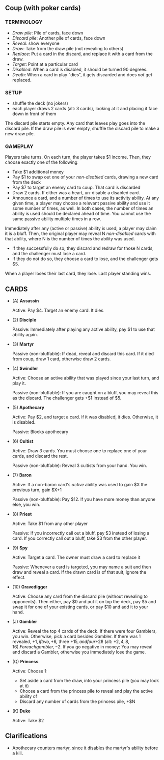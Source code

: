 ## Coup (with poker cards)

### TERMINOLOGY

- *Draw pile*: Pile of cards, face down
- *Discard pile*: Another pile of cards, face down
- *Reveal*: show everyone
- *Draw*: Take from the draw pile (not revealing to others)
- *Replace*: Put a card in the discard, and replace it with a card from the draw.
- *Target*: Point at a particular card
- *Disabled*: When a card is disabled, it should be turned 90 degrees.
- *Death*:  When a card in play "dies", it gets discarded and does *not* get replaced.

### SETUP

- shuffle the deck (no jokers)
- each player draws 2 cards (alt: 3 cards), looking at it and placing it face down in front of them

The discard pile starts empty.  Any card that leaves play goes into the discard pile.
If the draw pile is ever empty, shuffle the discard pile to make a new draw pile.

### GAMEPLAY

Players take turns.  On each turn, the player takes $1 income.
Then, they choose exactly one of the following:
- Take $1 additional money
- Pay $1 to swap out one of your *non-disabled* cards, drawing a new card from the deck
- Pay $7 to target an enemy card to coup.  That card is discarded
- Draw 2 cards.  If either was a heart, un-disable a disabled card.
- Announce a card, and a number of times to use its activity ability.
At any given time, a player may choose a relevant passive ability and use it some number of times, as well.
In both cases, the number of times an ability is used should be declared ahead of time.
You cannot use the same passive ability multiple times in a row.

Immediately after any (active or passive) ability is used, a player may claim it is a bluff.
Then, the original player may reveal N *non-disabled* cards with that ability, where N is the
number of times the ability was used.
- If they successfully do so, they discard and redraw for those N cards, and the challenger must lose a card.
- If they do not do so, they choose a card to lose, and the challenger gets $5.

When a player loses their last card, they lose.  Last player standing wins.

## CARDS

- (A)  **Assassin**

  Active: Pay $4.  Target an enemy card.  It dies.

- (2)  **Disciple**

  Passive: Immediately after playing any active ability, pay $1 to use that ability again.

- (3)  **Martyr**

  Passive (non-bluffable): If dead, reveal and discard this card.  If it died from coup, draw 1 card, otherwise draw 2 cards.

- (4)  **Swindler**

  Active:  Choose an active ability that was played since your last turn, and play it.

  Passive (non-bluffable): If you are caught on a bluff, you may reveal this as the discard. The challenger gets +$1 instead of $5.

- (5)  **Apothecary**

  Active: Pay $2, and target a card.  If it was disabled, it dies.  Otherwise, it is disabled.

  Passive: Blocks apothecary

- (6)  **Cultist**

  Active: Draw 3 cards.  You must choose one to replace one of your cards, and discard the rest.

  Passive (non-bluffable): Reveal 3 cultists from your hand.  You win.

- (7)  **Baron**

  Active: If a non-baron card's *active* ability was used to gain $X the previous turn, gain $X+1

  Passive (non-bluffable): Pay $12.  If you have more money than anyone else, you win.

- (8)  **Priest**

  Active: Take $1 from any other player

  Passive: If you incorrectly call out a bluff, pay $3 instead of losing a card.
  If you correctly call out a bluff, take $3 from the other player.

- (9)  **Spy**

  Active: Target a card.  The owner must draw a card to replace it

  Passive: Whenever a card is targeted, you may name a suit and then draw and reveal a card.
           If the drawn card is of that suit, ignore the effect.

- (10) **Gravedigger**

  Active: Choose any card from the discard pile (without revealing to opponents).
          Then either, pay $0 and put it on top the deck, pay $5 and swap it for one of your existing cards, or pay $10 and add it to your hand.

- (J)  **Gambler**

  Active: Reveal the top 4 cards of the deck.
          If there were four Gamblers, you win.
          Otherwise, pick a card besides Gambler.
          If there was 1 revealed, +$1, if two, +$6, three +$15, and four +$28 (alt: +$2, 4, 8, 16).
          For each gambler, -$2.
          If you go negative in money: You may reveal and discard a Gambler, otherwise you immediately lose the game.

- (Q)  **Princess**

  Active: Choose 1:
  - Set aside a card from the draw, into your princess pile (you may look at it)
  - Choose a card from the princess pile to reveal and play the active ability of
  - Discard any number of cards from the princess pile, +$N

- (K)  **Duke**

  Active: Take $2

## Clarifications

  - Apothecary counters martyr, since it disables the martyr's ability before a kill.
